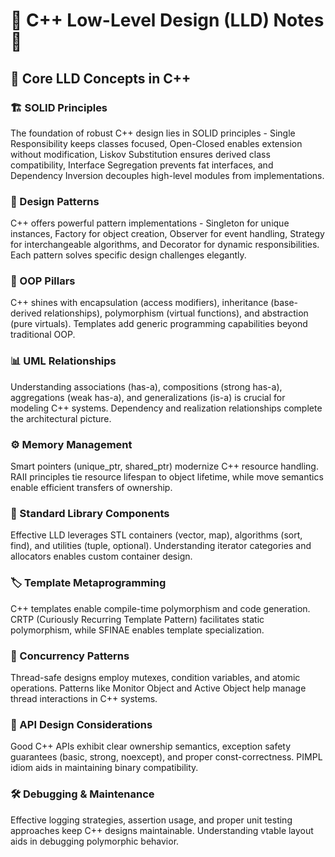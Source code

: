 # 📝 C++ Low-Level Design (LLD) Notes 🚀

## 🧱 Core LLD Concepts in C++

### 🏗️ SOLID Principles
The foundation of robust C++ design lies in SOLID principles - Single Responsibility keeps classes focused, Open-Closed enables extension without modification, Liskov Substitution ensures derived class compatibility, Interface Segregation prevents fat interfaces, and Dependency Inversion decouples high-level modules from implementations.

### 🧩 Design Patterns
C++ offers powerful pattern implementations - Singleton for unique instances, Factory for object creation, Observer for event handling, Strategy for interchangeable algorithms, and Decorator for dynamic responsibilities. Each pattern solves specific design challenges elegantly.

### 🧠 OOP Pillars
C++ shines with encapsulation (access modifiers), inheritance (base-derived relationships), polymorphism (virtual functions), and abstraction (pure virtuals). Templates add generic programming capabilities beyond traditional OOP.

### 📊 UML Relationships
Understanding associations (has-a), compositions (strong has-a), aggregations (weak has-a), and generalizations (is-a) is crucial for modeling C++ systems. Dependency and realization relationships complete the architectural picture.

### ⚙️ Memory Management
Smart pointers (unique_ptr, shared_ptr) modernize C++ resource handling. RAII principles tie resource lifespan to object lifetime, while move semantics enable efficient transfers of ownership.

### 🔗 Standard Library Components
Effective LLD leverages STL containers (vector, map), algorithms (sort, find), and utilities (tuple, optional). Understanding iterator categories and allocators enables custom container design.

### 🏷️ Template Metaprogramming
C++ templates enable compile-time polymorphism and code generation. CRTP (Curiously Recurring Template Pattern) facilitates static polymorphism, while SFINAE enables template specialization.

### 🧵 Concurrency Patterns
Thread-safe designs employ mutexes, condition variables, and atomic operations. Patterns like Monitor Object and Active Object help manage thread interactions in C++ systems.

### 🔄 API Design Considerations
Good C++ APIs exhibit clear ownership semantics, exception safety guarantees (basic, strong, noexcept), and proper const-correctness. PIMPL idiom aids in maintaining binary compatibility.

### 🛠️ Debugging & Maintenance
Effective logging strategies, assertion usage, and proper unit testing approaches keep C++ designs maintainable. Understanding vtable layout aids in debugging polymorphic behavior.
